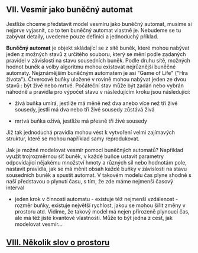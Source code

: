 ## VII. Vesmír jako buněčný automat

Jestliže chceme představit model vesmíru jako buněčný automat, musíme si nejprve vyjasnit,
co to ten buněčný automat vlastně je. Nebudeme se tu zabývat detaily, uvedeme pouze definici a jednoduchý pŕíklad. 

**Buněčný automat** je objekt skládající se z sítě buněk, které mohou nabývat jeden z možných stavů z určitého souboru,
který se mění podle zadaných pravidel v závislosti na stavu sousedních buněk.
Podle druhu sítě, možných hodnot buněk a volby algoritmu mohou existovat nejrůznějši buněčné automaty.
Nejznámějším buněčným automatem je asi "Game of Life" ("Hra života").
Čtvercové buňky uložené v rovině mohou nabývat jeden ze dvou stavů : být živé nebo mrtvé.
Počáteční stav může být zadán nebo vybrán náhodně a pravidla pro výpočet stavu v následujícím kroku jsou následující:

- živá buňka umírá, jestliže má měně než dva anebo více než tři živé sousedy,
jestli má dva nebo tři živé sousedy zůstává živá

- mrtvá  buňka ožívá, jestliže má přesně tři živé sousedy 

Již tak jednoduchá pravidla mohou vést k vytvoření velmi zajímavých struktur,
které se mohou například samy reprodukovat.

Jak je možné modelovat vesmír pomocí buněčných automatů? Například využít trojrozměrnou síť buněk,
v každé buňce ustavit parametry odpovídající nějakému množství hmoty a různých sil nebo hodnotám pole,
nastavit pravidla, jak se má měnit obsah každé buňky v závislosti na stavu sousedních buněk a spustit automat.
V takovém modelu čas plyne shodně s naší představou o plynutí času, s tím, že zde máme nejmenší časový interval
- jeden krok v činnosti automatu - existuje též nejmenší vzdálenost - rozměr buňky, existuje největší rychlost,
jakou se mohou šířit změny v prostoru atd. Vidíme, že takový model má nejen přirozeně plynoucí čas,
ale má též jisté kvantové vlastnosti. Může to být jedna z cest, jak modelovat vesmír...

## [VIII. Několik slov o prostoru](rozdzial8)
